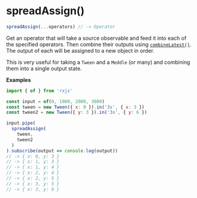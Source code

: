 # spreadAssign()

```js
spreadAssign(...operators) // -> Operator
```

Get an operator that will take a source observable and feed it into
each of the specified operators. Then combine their outputs using
[`combineLatest()`](/api/combine-latest). The output of each
will be assigned to a new object in order.

This is very useful for taking a `Tween` and a `Meddle` (or many)
and combining them into a single output state.

**Examples**

```js
import { of } from 'rxjs'

const input = of(0, 1000, 2000, 3000)
const tween = new Tween({ x: 0 }).in('3s', { x: 3 })
const tween2 = new Tween({ y: 3 }).in('3s', { y: 6 })

input.pipe(
  spreadAssign(
    tween,
    tween2
  )
).subscribe(output => console.log(output))
// -> { x: 0, y: 3 }
// -> { x: 1, y: 3 }
// -> { x: 1, y: 4 }
// -> { x: 2, y: 4 }
// -> { x: 2, y: 5 }
// -> { x: 3, y: 5 }
// -> { x: 3, y: 6 }
```
